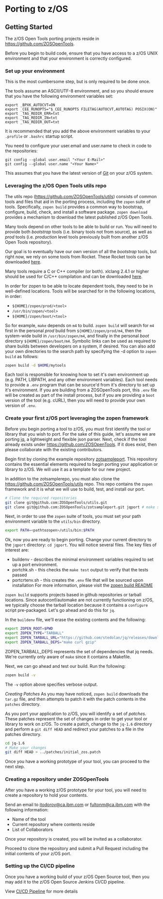 # Porting to z/OS

## Getting Started

The z/OS Open Tools porting projects reside in https://github.com/ZOSOpenTools.

Before you begin to build code, ensure that you have access to a z/OS UNIX environment and that your environment is correctly configured.

### Set up your environment

This is the most cumbersome step, but is only required to be done once. 

The tools assume an ASCII/UTF-8 environment, and so you should ensure that you have the following environment
variables set:

```
export _BPXK_AUTOCVT=ON
export _CEE_RUNOPTS="$_CEE_RUNOPTS FILETAG(AUTOCVT,AUTOTAG) POSIX(ON)"
export _TAG_REDIR_ERR=txt
export _TAG_REDIR_IN=txt
export _TAG_REDIR_OUT=txt
```

It is recommended that you add the above environment variables to your `.profile` or `.bashrc` startup script.

You need to configure your user.email and user.name to check in code to the repositories:

```
git config --global user.email "<Your E-Mail>"
git config --global user.name "<Your Name>"
```
This assumes that you have the latest version of [Git](https://my.rocketsoftware.com/RocketCommunity#/downloads) on your z/OS system.


### Leveraging the z/OS Open Tools utils repo

The utils repo (https://github.com/ZOSOpenTools/utils) consists of common tools and files that aid
in the porting process, including the `zopen` suite of tools.  Specifically, `zopen build` provides a common way to bootstrap, configure, build, check,
and install a software package.  `zopen download` provides a mechanism to download the latest published z/OS Open Tools.

Many tools depend on other tools to be able to build or run. You will need to provide both _bootstrap_ tools 
(i.e. binary tools not from source), as well as _prod_ tools (i.e. _production_ level tools previously built 
from another z/OS Open Tools repository). 

Our goal is to eventually have our own version of all the _bootstrap_ tools, but right now, we rely on some 
tools from Rocket. These Rocket tools can be downloaded [here](https://my.rocketsoftware.com/RocketCommunity#/downloads). 

Many tools require a C or C++ compiler (or both). xlclang 2.4.1 or higher should be used for C/C++ compilation
and can be downloaded [here](https://www.ibm.com/servers/resourcelink/svc00100.nsf/pages/xlCC++V241ForZOsV24). 

In order for zopen to be able to locate dependent tools, they need to be in well-defined locations. 
Tools will be searched for in the following locations, in order:
- `${HOME}/zopen/prod/<tool>`
- `/usr/bin/zopen/<tool>`
- `${HOME}/zopen/boot/<tool>` 

So for example, `make` depends on `m4` to build. `zopen build` will search for `m4` first in the
personal _prod_ build from `${HOME}/zopen/prod/m4`, then the system-wide build in `/usr/bin/zopen/m4`, and
finally in the personal _boot_ directory `${HOME}/zopen/boot/m4`. Symbolic links can be used as required 
to share builds between developers on a system, if desired.  You can also add your own directories to the search path by specifying the -d option to `zopen build` as follows:
```bash
zopen build -d $HOME/mytools
```

Each tool is responsible for knowing how to set it's own environment up (e.g. PATH, LIBPATH, and any other environment variables).
Each tool needs to provide a `.env` program that can be source'd from it's directory to set up it's environment. 
If you are building from a ZOSOpenTools port, this `.env` file will be created as part of the install process, but if you
are providing a `boot` version of the tool (e.g. cURL), then you will need to provide your own version of `.env`. 

### Create your first z/OS port leveraging the zopen framework

Before you begin porting a tool to z/OS, you must first identify the tool or library that you wish to port. For the sake of this guide, let's assume we are porting [jq](https://stedolan.github.io/jq/), a lightweight and flexible json parser. Next, check if the tool already exists under https://github.com/ZOSOpenTools. If it does exist, then please collaborate with the existing contributors.

Begin first by cloning the example repository [zotsampleport](https://github.com/ZOSOpenTools/zotsampleport). 
This repository contains the essential elements required to begin porting your application or library to z/OS. We will use it as a template for our new project.

In addition to the zotsamplerepo, you must also clone the https://github.com/ZOSOpenTools/utils repo.  This repo contains the `zopen` framework and it is what we will use to build, test, and install our port.

```bash
# Clone the required repositories
git clone git@github.com:ZOSOpenTools/utils.git
git clone git@github.com:ZOSOpenTools/zotsampleport.git jqport # make sure to name the directory as <toolname>port
```

Next, in order to use the `zopen` suite of tools, you must set your path environment variable to the `utils/bin` directory. 
```bash
export PATH=<pathtozopen>/utils/bin:$PATH
```

Ok, now you are ready to begin porting. Change your current directory to the `jqport` directory: `cd jqport`. You will notice several files. The key files of interest are:
* buildenv - describes the minimal environment variables required to set up a port environment.
* portchk.sh - this checks the `make test` output to verify that the tests passed
* portcrtenv.sh - this creates the `.env` file that will be sourced upon installation
For more information, please visit the [zopen build README](https://github.com/ZOSOpenTools/utils)

`zopen build` supports projects based in github repositories or tarball locations. Since autoconf/automake are not currently functioning on z/OS, we typically choose the tarball location because it contains a `configure` script pre-packaged. Let's go ahead and do this for `jq`.

In the `buildenv` file, we'll erase the existing contents and the following:
```bash
export ZOPEN_ROOT=$PWD
export ZOPEN_TYPE="TARBALL"
export ZOPEN_TARBALL_URL="https://github.com/stedolan/jq/releases/download/jq-1.6/jq-1.6.tar.gz"
export ZOPEN_TARBALL_DEPS="make curl gzip" 
```
ZOPEN_TARBALL_DEPS represents the set of dependencies that jq needs. We're currently only aware of `make` since it contains a Makefile.

Next, we can go ahead and test our build.  Run the following:
```bash
zopen build -v 
```

The `-v` option above specifies verbose output.



*Creating Patches*
As you may have noticed, `zopen build` downloads the `tar.gz` file, and then attempts to patch it with the patch contents in the `patches` directory.

As you port your application to z/OS, you will identify a set of _patches_. These patches represent the set of changes in order to get your tool or library to work on z/OS. To create a patch, change to the `jq-1.6` directory and perform a `git diff HEAD` and redirect your patches to a file in the patches directory.

```bash
cd jq-1.6
# Make your changes
git diff HEAD > ../patches/initial_zos.patch
```

Once you have a working prototype of your tool, you can proceed to the next step.

### Creating a repository under ZOSOpenTools

After you have a working z/OS prototype for your tool, you will need to create a repository to hold your contents.

Send an email to itodorov@ca.ibm.com or fultonm@ca.ibm.com with the following information:
* Name of the tool
* Current repository where contents reside
* List of Collaborators

Once your repository is created, you will be invited as a collaborator.

Proceed to clone the repository and submit a Pull Request including the initial contents of your z/OS port.

### Setting up the CI/CD pipeline

Once you have a working build of your z/OS Open Source tool, then you may add it to the z/OS Open Source Jenkins CI/CD pipeline.

View [CI/CD Pipeline](/Guides/Pipeline.md) for more details
